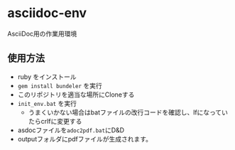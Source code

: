# asciidoc-env
AsciiDoc用の作業用環境

## 使用方法
- ruby をインストール
- `gem install bundeler` を実行
- このリポジトリを適当な場所にCloneする
- `init_env.bat` を実行
  - うまくいかない場合はbatファイルの改行コードを確認し、lfになっていたらcrlfに変更する
- asdocファイルを`adoc2pdf.bat`にD&D
- outputフォルダにpdfファイルが生成されます。
